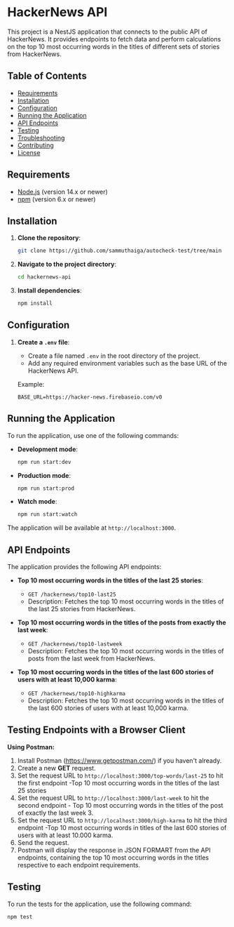 # HackerNews API

This project is a NestJS application that connects to the public API of HackerNews. It provides endpoints to fetch data and perform calculations on the top 10 most occurring words in the titles of different sets of stories from HackerNews.

## Table of Contents

- [Requirements](#requirements)
- [Installation](#installation)
- [Configuration](#configuration)
- [Running the Application](#running-the-application)
- [API Endpoints](#api-endpoints)
- [Testing](#testing)
- [Troubleshooting](#troubleshooting)
- [Contributing](#contributing)
- [License](#license)

## Requirements

- [Node.js](https://nodejs.org/) (version 14.x or newer)
- [npm](https://www.npmjs.com/) (version 6.x or newer)

## Installation

1. **Clone the repository**:
    ```bash
    git clone https://github.com/sammuthaiga/autocheck-test/tree/main
    ```

2. **Navigate to the project directory**:
    ```bash
    cd hackernews-api
    ```

3. **Install dependencies**:
    ```bash
    npm install
    ```

## Configuration

1. **Create a `.env` file**:
    - Create a file named `.env` in the root directory of the project.
    - Add any required environment variables such as the base URL of the HackerNews API.

    Example:
    ```plaintext
    BASE_URL=https://hacker-news.firebaseio.com/v0
    ```

## Running the Application

To run the application, use one of the following commands:

- **Development mode**:
    ```bash
    npm run start:dev
    ```

- **Production mode**:
    ```bash
    npm run start:prod
    ```

- **Watch mode**:
    ```bash
    npm run start:watch
    ```

The application will be available at `http://localhost:3000`.

## API Endpoints

The application provides the following API endpoints:

- **Top 10 most occurring words in the titles of the last 25 stories**:
    - `GET /hackernews/top10-last25`
    - Description: Fetches the top 10 most occurring words in the titles of the last 25 stories from HackerNews.

- **Top 10 most occurring words in the titles of the posts from exactly the last week**:
    - `GET /hackernews/top10-lastweek`
    - Description: Fetches the top 10 most occurring words in the titles of posts from the last week from HackerNews.

- **Top 10 most occurring words in the titles of the last 600 stories of users with at least 10,000 karma**:
    - `GET /hackernews/top10-highkarma`
    - Description: Fetches the top 10 most occurring words in the titles of the last 600 stories of users with at least 10,000 karma.
## Testing Endpoints with a Browser Client
**Using Postman:**

1. Install Postman (https://www.getpostman.com/) if you haven't already.
2. Create a new **GET** request.
3. Set the request URL to `http://localhost:3000/top-words/last-25` to hit the first endpoint -Top 10 most occurring words in the titles of the last 25 stories
4. Set the request URL to `http://localhost:3000/last-week` to hit the second endpoint - Top 10 most occurring words in the titles of the post of exactly the last week 3.
5. Set the request URL to `http://localhost:3000/high-karma` to hit the third endpoint  -Top 10 most occurring words in titles of the last 600 stories of users with at least
10.000 karma.
4. Send the request.
5. Postman will display the response in JSON FORMART from the API endpoints, containing the top 10 most occurring words in the titles respective to each endpoint requirements.


## Testing

To run the tests for the application, use the following command:

```bash
npm test
